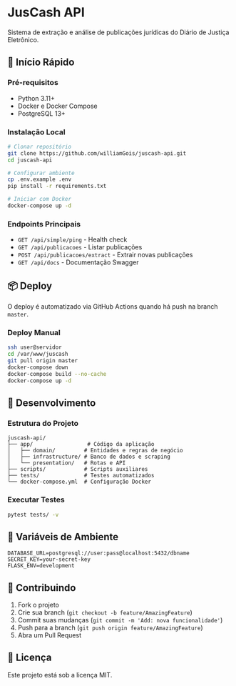 # JusCash API

Sistema de extração e análise de publicações jurídicas do Diário de Justiça Eletrônico.

## 🚀 Início Rápido

### Pré-requisitos
- Python 3.11+
- Docker e Docker Compose
- PostgreSQL 13+

### Instalação Local

```bash
# Clonar repositório
git clone https://github.com/williamGois/juscash-api.git
cd juscash-api

# Configurar ambiente
cp .env.example .env
pip install -r requirements.txt

# Iniciar com Docker
docker-compose up -d
```

### Endpoints Principais

- `GET /api/simple/ping` - Health check
- `GET /api/publicacoes` - Listar publicações
- `POST /api/publicacoes/extract` - Extrair novas publicações
- `GET /api/docs` - Documentação Swagger

## 📦 Deploy

O deploy é automatizado via GitHub Actions quando há push na branch `master`.

### Deploy Manual

```bash
ssh user@servidor
cd /var/www/juscash
git pull origin master
docker-compose down
docker-compose build --no-cache
docker-compose up -d
```

## 🔧 Desenvolvimento

### Estrutura do Projeto

```
juscash-api/
├── app/                 # Código da aplicação
│   ├── domain/         # Entidades e regras de negócio
│   ├── infrastructure/ # Banco de dados e scraping
│   └── presentation/   # Rotas e API
├── scripts/            # Scripts auxiliares
├── tests/              # Testes automatizados
└── docker-compose.yml  # Configuração Docker
```

### Executar Testes

```bash
pytest tests/ -v
```

## 📝 Variáveis de Ambiente

```env
DATABASE_URL=postgresql://user:pass@localhost:5432/dbname
SECRET_KEY=your-secret-key
FLASK_ENV=development
```

## 🤝 Contribuindo

1. Fork o projeto
2. Crie sua branch (`git checkout -b feature/AmazingFeature`)
3. Commit suas mudanças (`git commit -m 'Add: nova funcionalidade'`)
4. Push para a branch (`git push origin feature/AmazingFeature`)
5. Abra um Pull Request

## 📄 Licença

Este projeto está sob a licença MIT. 